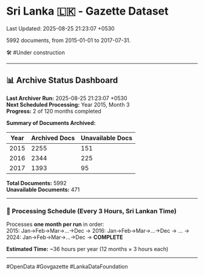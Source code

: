 # Sri Lanka 🇱🇰 - Gazette Dataset

Last Updated: 2025-08-25 21:23:07 +0530

5992 documents, from 2015-01-01 to 2017-07-31.

🛠️ #Under construction

---

## 📊 Archive Status Dashboard

**Last Archiver Run:** 2025-08-25 21:23:07 +0530  
**Next Scheduled Processing:** Year 2015, Month 3  
**Progress:** 2 of 120 months completed

**Summary of Documents Archived:**

| Year | Archived Docs | Unavailable Docs |
|------|---------------|-----------------|
| 2015 | 2255 | 151 |
| 2016 | 2344 | 225 |
| 2017 | 1393 | 95 |

**Total Documents:** 5992  
**Unavailable Documents:** 471 

---

### 🔄 Processing Schedule (Every 3 Hours, Sri Lankan Time)
Processes **one month per run** in order:  
2015: Jan→Feb→Mar→...→Dec → 2016: Jan→Feb→Mar→...→Dec → ... → 2024: Jan→Feb→Mar→...→Dec → **COMPLETE**

**Estimated Time:** ~36 hours per year (12 months × 3 hours each)

---
#OpenData #Govgazette #LankaDataFoundation
